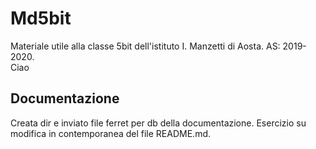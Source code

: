 # Md5bit
Materiale utile alla classe 5bit dell'istituto I. Manzetti di Aosta. AS: 2019-2020.  
Ciao

## Documentazione
Creata dir e inviato file ferret per db della documentazione.
Esercizio su modifica in contemporanea del file README.md.
